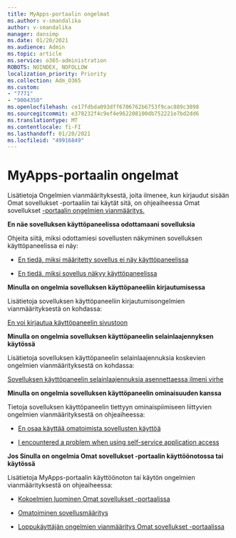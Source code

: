 ```yaml
---
title: MyApps-portaalin ongelmat
ms.author: v-smandalika
author: v-smandalika
manager: dansimp
ms.date: 01/20/2021
ms.audience: Admin
ms.topic: article
ms.service: o365-administration
ROBOTS: NOINDEX, NOFOLLOW
localization_priority: Priority
ms.collection: Adm_O365
ms.custom:
- "7771"
- "9004350"
ms.openlocfilehash: ce17fdbda093dff6706762b6753f9cac889c3098
ms.sourcegitcommit: e378232f4c9ef4e962208100db752221e7bd2dd6
ms.translationtype: MT
ms.contentlocale: fi-FI
ms.lasthandoff: 01/20/2021
ms.locfileid: "49916849"
---
```

# <a name="myapps-portal-issues"></a>MyApps-portaalin ongelmat

Lisätietoja Ongelmien vianmäärityksestä, joita ilmenee, kun kirjaudut sisään Omat sovellukset -portaaliin tai käytät sitä, on ohjeaiheessa Omat sovellukset [-portaalin ongelmien vianmääritys.](https://docs.microsoft.com/azure/active-directory/user-help/my-apps-portal-end-user-troubleshoot)

**En näe sovelluksen käyttöpaneelissa odottamaani sovelluksia**

Ohjeita siitä, miksi odottamiesi sovellusten näkyminen sovelluksen käyttöpaneelissa ei näy:

- [En tiedä, miksi määritetty sovellus ei näy käyttöpaneelissa](https://docs.microsoft.com/azure/active-directory/application-access-panel-unexpected-application-not-appearing/)
     
- [En tiedä, miksi sovellus näkyy käyttöpaneelissa](https://docs.microsoft.com/azure/active-directory/application-access-panel-unexpected-application-appears/)

**Minulla on ongelmia sovelluksen käyttöpaneeliin kirjautumisessa**

Lisätietoja sovelluksen käyttöpaneeliin kirjautumisongelmien vianmäärityksestä on kohdassa:

[En voi kirjautua käyttöpaneelin sivustoon](https://docs.microsoft.com/azure/active-directory/manage-apps/application-sign-in-other-problem-access-panel)

**Minulla on ongelmia sovelluksen käyttöpaneelin selainlaajennyksen käytössä**

Lisätietoja sovelluksen käyttöpaneelin selainlaajennuksia koskevien ongelmien vianmäärityksestä on kohdassa:

[Sovelluksen käyttöpaneelin selainlaajennuksia asennettaessa ilmeni virhe](https://docs.microsoft.com/azure/active-directory/application-access-panel-extension-problem-installing/)

**Minulla on ongelmia sovelluksen käyttöpaneelin ominaisuuden kanssa**

Tietoja sovelluksen käyttöpaneelin tiettyyn ominaispiimiseen liittyvien ongelmien vianmäärityksestä on ohjeaiheessa:

- [En osaa käyttää omatoimista sovellusten käyttöä](https://docs.microsoft.com/azure/active-directory/manage-apps/access-panel-manage-self-service-access) 

- [I encountered a problem when using self-service application access](https://docs.microsoft.com/azure/active-directory/manage-apps/access-panel-manage-self-service-access)
    
**Jos Sinulla on ongelmia Omat sovellukset -portaalin käyttöönotossa tai käytössä**

Lisätietoja MyApps-portaalin käyttöönoton tai käytön ongelmien vianmäärityksestä on ohjeaiheessa:

- [Kokoelmien luominen Omat sovellukset -portaalissa](https://docs.microsoft.com/azure/active-directory/manage-apps/access-panel-collections) 
    
- [Omatoiminen sovellusmääritys](https://docs.microsoft.com/azure/active-directory/manage-apps/manage-self-service-access)
     
- [Loppukäyttäjän ongelmien vianmääritys Omat sovellukset -portaalissa](https://docs.microsoft.com/azure/active-directory/user-help/my-apps-portal-end-user-troubleshoot)



